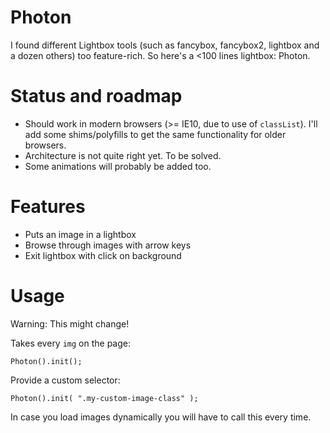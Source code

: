 # Photon

I found different Lightbox tools (such as fancybox, fancybox2, lightbox and a dozen others) too feature-rich. So here's a <100 lines lightbox: Photon.

# Status and roadmap

* Should work in modern browsers (>= IE10, due to use of ``classList``). I'll add some shims/polyfills to get the same functionality for older browsers.
* Architecture is not quite right yet. To be solved.
* Some animations will probably be added too.

# Features

* Puts an image in a lightbox
* Browse through images with arrow keys
* Exit lightbox with click on background

# Usage

Warning: This might change!

Takes every ``img`` on the page:

    Photon().init();

Provide a custom selector:

    Photon().init( ".my-custom-image-class" );

In case you load images dynamically you will have to call this every time.